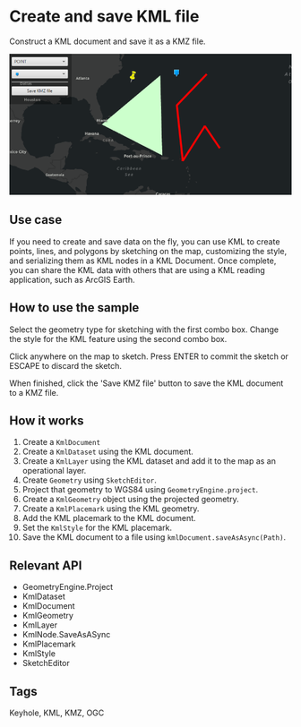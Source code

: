 # Create and save KML file

Construct a KML document and save it as a KMZ file.

![Image of create and save KML file](CreateAndSaveKmlFile.png)

## Use case

If you need to create and save data on the fly, you can use KML to create points, lines, and polygons by sketching on the map, customizing the style, and serializing them as KML nodes in a KML Document. Once complete, you can share the KML data with others that are using a KML reading application, such as ArcGIS Earth.

## How to use the sample

Select the geometry type for sketching with the first combo box.  Change the
 style for the KML feature using the second combo box. 

Click anywhere on the map to sketch. Press ENTER to commit the sketch or ESCAPE to discard the sketch. 
 
 When finished, click the 'Save KMZ file' button to save the KML document to a KMZ file. 

## How it works

1. Create a `KmlDocument`
2. Create a `KmlDataset` using the KML document.
3. Create a `KmlLayer` using the KML dataset and add it to the map as an operational layer.
4. Create `Geometry` using `SketchEditor`.
5. Project that geometry to WGS84 using `GeometryEngine.project`.
6. Create a `KmlGeometry` object using the projected geometry.
7. Create a `KmlPlacemark` using the KML geometry.
8. Add the KML placemark to the KML document.
9. Set the `KmlStyle` for the KML placemark.
10. Save the KML document to a file using `kmlDocument.saveAsAsync(Path)`.

## Relevant API

* GeometryEngine.Project
* KmlDataset
* KmlDocument
* KmlGeometry
* KmlLayer
* KmlNode.SaveAsASync
* KmlPlacemark
* KmlStyle
* SketchEditor

## Tags

Keyhole, KML, KMZ, OGC
